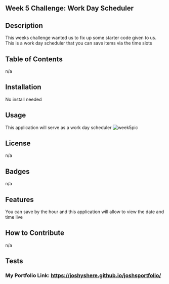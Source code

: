 ## Week 5 Challenge: Work Day Scheduler

## Description
This weeks challenge wanted us to fix up some starter code given to us. This is a work day scheduler that you can save items via the time slots

## Table of Contents
n/a

## Installation
No install needed

## Usage
This application will serve as a work day scheduler
![week5pic](https://github.com/JoshysHERE/week5challenge/assets/141682993/45952147-7026-40e1-b7b0-2ca07b7b6811)

## License
n/a

## Badges
n/a

## Features
You can save by the hour and this application will allow to view the date and time live

## How to Contribute
n/a

## Tests
### My Portfolio Link: https://joshyshere.github.io/joshsportfolio/
